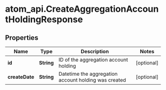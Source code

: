 # atom_api.CreateAggregationAccountHoldingResponse

## Properties
Name | Type | Description | Notes
------------ | ------------- | ------------- | -------------
**id** | **String** | ID of the aggregation account holding | [optional] 
**createDate** | **String** | Datetime the aggregation account holding was created | [optional] 


